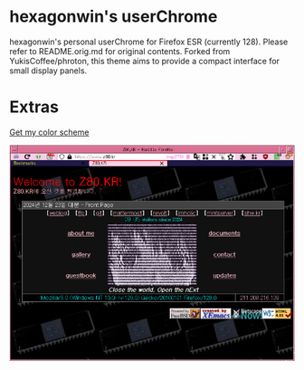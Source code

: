 # hexagonwin's userChrome

hexagonwin's personal userChrome for Firefox ESR (currently 128).
Please refer to README.orig.md for original contents.
Forked from YukisCoffee/phroton, this theme aims to provide a compact interface for small display panels.

# Extras

[Get my color scheme](https://addons.mozilla.org/en-US/firefox/addon/good-pink/)

![Screenshot](screenshot/uc.png)
